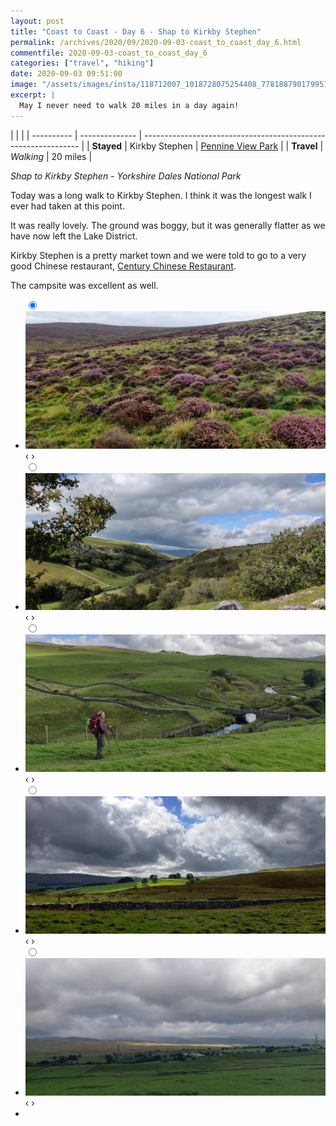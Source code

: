 ```yaml
---
layout: post
title: "Coast to Coast - Day 6 - Shap to Kirkby Stephen"
permalink: /archives/2020/09/2020-09-03-coast_to_coast_day_6.html
commentfile: 2020-09-03-coast_to_coast_day_6
categories: ["travel", "hiking"]
date: 2020-09-03 09:51:00
image: "/assets/images/insta/118712007_1018728075254408_7781887901799512167_n_17874270922844060.jpg"
excerpt: |
  May I never need to walk 20 miles in a day again!
---
```


|            |                |
| ---------- | -------------- | -------------------------------------------------------------- |
| **Stayed** | Kirkby Stephen | [Pennine View Park](https://maps.app.goo.gl/A8FtfRUuUQbifQsCA) |
| **Travel** | _Walking_      | 20 miles                                                       |

_Shap to Kirkby Stephen - Yorkshire Dales National Park_

Today was a long walk to Kirkby Stephen. I think it was the longest walk I ever had taken at this point.

It was really lovely. The ground was boggy, but it was generally flatter as we have now left the Lake District.

Kirkby Stephen is a pretty market town and we were told to go to a very good Chinese restaurant, [Century Chinese Restaurant](https://maps.app.goo.gl/VvC77ezin4Qj9mBh7).

The campsite was excellent as well.

<ul class="slides">
    <input type="radio" name="radio-btn" id="img-1" checked="checked" />
    <li class="slide-container">
        <div class="slide">
          <a href="/assets/images/insta/IMG_20200903_101106.jpg"><img src="/assets/images/insta/IMG_20200903_101106.jpg" /></a>
        </div>
        <div class="nav">
             <label for="img-5" class="prev">&#x2039;</label>
             <label for="img-2" class="next">&#x203a;</label>
         </div>
    </li>    <input type="radio" name="radio-btn" id="img-2"  />
    <li class="slide-container">
        <div class="slide">
          <a href="/assets/images/insta/IMG_20200903_161219.jpg"><img src="/assets/images/insta/IMG_20200903_161219.jpg" /></a>
        </div>
        <div class="nav">
             <label for="img-1" class="prev">&#x2039;</label>
             <label for="img-3" class="next">&#x203a;</label>
         </div>
    </li>    <input type="radio" name="radio-btn" id="img-3"  />
    <li class="slide-container">
        <div class="slide">
          <a href="/assets/images/insta/IMG_20200903_160241.jpg"><img src="/assets/images/insta/IMG_20200903_160241.jpg" /></a>
        </div>
        <div class="nav">
             <label for="img-2" class="prev">&#x2039;</label>
             <label for="img-4" class="next">&#x203a;</label>
         </div>
    </li>    <input type="radio" name="radio-btn" id="img-4"  />
    <li class="slide-container">
        <div class="slide">
          <a href="/assets/images/insta/IMG_20200903_153838.jpg"><img src="/assets/images/insta/IMG_20200903_153838.jpg" /></a>
        </div>
        <div class="nav">
             <label for="img-3" class="prev">&#x2039;</label>
             <label for="img-5" class="next">&#x203a;</label>
         </div>
    </li>
    <input type="radio" name="radio-btn" id="img-5" />
    <li class="slide-container">
        <div class="slide">
          <a href="/assets/images/insta/IMG_20200903_083925.jpg"><img src="/assets/images/insta/IMG_20200903_083925.jpg" /></a>
        </div>
        <div class="nav">
             <label for="img-4" class="prev">&#x2039;</label>
             <label for="img-1" class="next">&#x203a;</label>
         </div>
    </li>
  <li class="nav-dots">
      <label for="img-1" class="nav-dot" id="img-dot-1"></label>      <label for="img-2" class="nav-dot" id="img-dot-2"></label>      <label for="img-3" class="nav-dot" id="img-dot-3"></label>      <label for="img-4" class="nav-dot" id="img-dot-4"></label>
      <label for="img-5" class="nav-dot" id="img-dot-5"></label>
  </li>
</ul>
